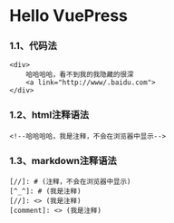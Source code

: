 # Hello VuePress
### 1.1、代码法
    <div>
        哈哈哈哈，看不到我的我隐藏的很深
        <a link="http://www/.baidu.com">
    </div>
### 1.2、html注释语法
    <!--哈哈哈哈，我是注释，不会在浏览器中显示-->
### 1.3、markdown注释语法
    [//]: # (注释，不会在浏览器中显示)
    [^_^]: # (我是注释)
    [//]: <> (我是注释)
    [comment]: <> (我是注释)